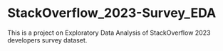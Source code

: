 # StackOverflow_2023-Survey_EDA
This is a project on Exploratory Data Analysis of StackOverflow 2023 developers survey dataset.
